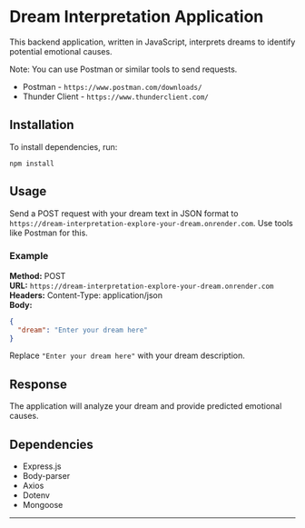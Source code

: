 
# Dream Interpretation Application

This backend application, written in JavaScript, interprets dreams to identify potential emotional causes.

Note: You can use Postman or similar tools to send requests.

- Postman - `https://www.postman.com/downloads/`
- Thunder Client - `https://www.thunderclient.com/`

## Installation

To install dependencies, run:

```
npm install
```

## Usage

Send a POST request with your dream text in JSON format to `https://dream-interpretation-explore-your-dream.onrender.com`. Use tools like Postman for this.

### Example

**Method:** POST  
**URL:** `https://dream-interpretation-explore-your-dream.onrender.com`  
**Headers:** Content-Type: application/json  
**Body:** 
```json
{
  "dream": "Enter your dream here"
}
```

Replace `"Enter your dream here"` with your dream description.

## Response

The application will analyze your dream and provide predicted emotional causes.

## Dependencies

- Express.js
- Body-parser
- Axios
- Dotenv
- Mongoose

---
